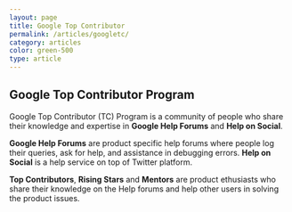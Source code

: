 ```yaml
---
layout: page
title: Google Top Contributor
permalink: /articles/googletc/
category: articles
color: green-500
type: article
---
```


## Google Top Contributor Program

<article-image source="/assets/tc-badge.png" width="175px" pos='right'  bg='transparent'> </article-image>

Google Top Contributor (TC) Program is a community of people who share their knowledge and expertise in **Google Help Forums** and **Help on Social**. 

**Google Help Forums** are product specific help forums where people log their queries, ask for help, and assistance in debugging errors. **Help on Social** is a help service on top of Twitter platform.

**Top Contributors**, **Rising Stars** and **Mentors** are product ethusiasts who share their knowledge on the Help forums and help other users in solving the product issues. 

